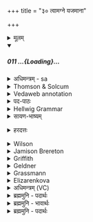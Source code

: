 +++
title = "३० त्वामग्ने यजमाना"

+++
<details><summary>मूलम्</summary>

त्वाम॑ग्ने॒ यज॑माना॒ अनु॒ द्यून् विश्वा॒ वसू॑नि दधिरे॒ वार्या॑णि ।  
त्वया॑ स॒ह द्रवि॑णमि॒च्छमा॑ना व्र॒जङ्गोम॑न्तमु॒शिजो॒ वि व॑व्रुः ।
</details>
<div class="js_include" includetitle="false" newlevelforh1="5" unfilled url="/vedAH_Rk/shAkalam/saMhitA/sarvASh_TIkAH/10/045/11_tvAmagne_yajamAnA.md">
<details open><summary><h5>011 ...{Loading}...</h5></summary>
<details><summary>अधिमन्त्रम् - sa</summary>

- देवता - अग्निः
- ऋषिः - वत्सप्रिः
- छन्दः - त्रिष्टुप्
</details>
<details><summary>Thomson & Solcum</summary>

तुवा꣡म् अग्ने य꣡जमाना अ꣡नु द्यू꣡न्  
वि꣡श्वा व꣡सु दधिरे वा꣡रियाणि  
त्व꣡या सह꣡ द्र꣡विणम् इछ꣡माना  
व्रजं꣡ गो꣡मन्तम् उशि꣡जो वि꣡ वव्रुः
</details>
<details><summary>Vedaweb annotation</summary>

###### Strata
Cretic

###### Pāda-label
genre M  
genre M  
genre M  
genre M;; repeated line
###### Morph
agne ← agní- (nominal stem)  
{case:VOC, gender:M, number:SG}

ánu ← ánu (invariable)  
{}

dyū́n ← dyú- ~ div- (nominal stem)  
{case:ACC, gender:M, number:PL}

tvā́m ← tvám (pronoun)  
{case:ACC, number:SG}

yájamānāḥ ← √yaj- (root)  
{case:NOM, gender:M, number:PL, tense:PRS, voice:MED}

dadhire ← √dhā- 1 (root)  
{number:PL, person:3, mood:IND, tense:PRF, voice:MED}

vā́ryāṇi ← vā́rya- (nominal stem)  
{case:ACC, gender:N, number:PL}

vásu ← vásu- (nominal stem)  
{case:ACC, gender:N, number:PL}

víśvā ← víśva- (nominal stem)  
{case:ACC, gender:N, number:PL}

dráviṇam ← dráviṇa- (nominal stem)  
{case:NOM, gender:N, number:SG}

ichámānāḥ ← √iṣ- 2 (root)  
{case:NOM, gender:M, number:PL, tense:PRS, voice:MED}

sahá ← sahá (invariable)  
{}

tváyā ← tvám (pronoun)  
{case:INS, number:SG}

gómantam ← gómant- (nominal stem)  
{case:ACC, gender:M, number:SG}

uśíjaḥ ← uśíj- (nominal stem)  
{case:NOM, number:PL}

vavruḥ ← √vr̥- (root)  
{number:PL, person:3, mood:IND, tense:PRF, voice:ACT}

ví ← ví (invariable)  
{}

vrajám ← vrajá- (nominal stem)  
{case:ACC, gender:M, number:SG}

</details>
<details><summary>पद-पाठः</summary>

त्वाम् । अ॒ग्ने॒ । यज॑मानाः । अनु॑ । द्यून् । विश्वा॑ । वसु॑ । द॒धि॒रे॒ । वार्या॑णि ।  
त्वया॑ । स॒ह । द्रवि॑णम् । इ॒च्छमा॑नाः । व्र॒जम् । गोऽम॑न्तम् । उ॒शिजः॑ । वि । व॒व्रुः॒ ॥
</details>
<details><summary>Hellwig Grammar</summary>

-   *tvām* ← *tvad*
- \[noun\], accusative, singular
- “you.”
------------------------------------------------------------------------
- *agne* ← *agni*
- \[noun\], vocative, singular, masculine
- “fire; Agni; sacrificial fire; digestion; cautery; Plumbago
    zeylanica; fire; vahni; agni \[word\]; agnikarman; gold; three;
    jāraṇa; pyre; fireplace; heating.”
------------------------------------------------------------------------
- *yajamānā* ← *yajamānāḥ* ← *yaj*
- \[verb noun\], nominative, plural
- “sacrifice; worship; worship.”
------------------------------------------------------------------------
- *anu*
- \[adverb\]
- “subsequently; behind; along; towards; because.”
------------------------------------------------------------------------
- *dyūn* ← *div*
- \[noun\], accusative, plural, masculine
- “sky; Svarga; day; div \[word\]; heaven and earth; day; dawn.”
------------------------------------------------------------------------
- *viśvā* ← *viśva*
- \[noun\], accusative, plural, neuter
- “all(a); whole; complete; each(a); viśva \[word\]; completely;
    wholly.”
------------------------------------------------------------------------
- *vasu*
- \[noun\], accusative, plural, neuter
- “wealth; property; gold; vasu \[word\]; ruby; treasure; jewel.”
------------------------------------------------------------------------
- *dadhire* ← *dhā*
- \[verb\], plural, Perfect indicative
- “put; give; cause; get; hold; make; provide; lend; wear; install;
    have; enter (a state); supply; hold; take; show.”
------------------------------------------------------------------------
- *vāryāṇi* ← *vārya*
- \[noun\], accusative, plural, neuter
- “precious; valuable.”
------------------------------------------------------------------------
- *tvayā* ← *tvad*
- \[noun\], instrumental, singular
- “you.”
------------------------------------------------------------------------
- *saha*
- \[adverb\]
- “together; together; with; jointly; together; saha \[word\]; along.”
------------------------------------------------------------------------
- *draviṇam* ← *draviṇa*
- \[noun\], accusative, singular, neuter
- “wealth; property; money; jewel.”
------------------------------------------------------------------------
- *icchamānā* ← *icchamānāḥ* ← *iṣ*
- \[verb noun\], nominative, plural
- “desire; recommend; approve; seek; call; search; try; prefer; love;
    commend; assent; permit; choose.”
------------------------------------------------------------------------
- *vrajaṃ* ← *vrajam* ← *vraja*
- \[noun\], accusative, singular, masculine
- “cow pen; Vraja; battalion; Vraja; Vraja; vraja \[word\]; vraj;
    herd; flock; group.”
------------------------------------------------------------------------
- *gomantam* ← *gomat*
- \[noun\], accusative, singular, masculine
- “rich in cattle; bovine.”
------------------------------------------------------------------------
- *uśijo* ← *uśijaḥ* ← *uśija*
- \[noun\], nominative, singular, masculine
------------------------------------------------------------------------
- *vi*
- \[adverb\]
- “apart; away; away.”
------------------------------------------------------------------------
- *vavruḥ* ← *vṛ*
- \[verb\], plural, Perfect indicative
- “surround; accompany; cover; cover; obstruct; check; spread;
    envelop.”
------------------------------------------------------------------------
</details>
<details><summary>सायण-भाष्यम्</summary>

हे **अग्ने** **त्वां** प्रति **यजमानाः** **अनु** **द्यून** प्रत्यहं **विश्वा** विश्वानि **वार्याणि** वरणीयानि **वसु** वसूनि धनानि **दधिरे** धारयन्ति । किंच **त्वया** **सह** **द्रविणम्** असुरैरपहृतं गोरूपं धनम् **इच्छमानाः** कामयमानाः **उशिजः** मेधाविनो देवाः **गोमन्तं** पशुमन्तं **व्रजं** **वि** **वव्रुः** विवृतद्वारं कृतवन्तः ॥
꣡</details>
<details><summary>हरदत्तः</summary>

त्वामग्न इति ॥ हे अग्ने । त्वां अनुद्युन् अनुदिनं यजमानाः पुरुषाः विश्वा विश्वानि वार्याणि वरणीयानि स्पृहणीयानि वसूनि दधिरे । धारणवृत्तेः दधातेर्वर्तमाने लिट् । धारयन्ति लभन्त इत्यर्थः । त्वया सहेति । अत्रेतिहासमाचक्षते - पुरा असुरा देवगवीरपहत्य गिरिदुर्गं स्थापयित्वा द्वारमपिदधुः । तज्ज्ञात्वा अग्निमुखा देवाः अङ्गिरेभिः बृहस्पतिना च सह गत्वा असुरानपजित्य गिरिदुर्गं भित्त्वा गाः प्रत्याजहुरिति । तदिदमत्रोच्यते - त्वया सह द्रविणं असुररैपहृतं गोधनमिच्छमानाः व्रजं गोष्ठं गोमन्तं गोभिर्निबिडं उशिजः । मेधाविनामैतत् । मेधाविनोभऽङ्गिराप्रभृतयः विवव्रुः विवृतवन्तः विवृतद्वारं कृतवन्तः ॥
꣡</details>
<details><summary>Wilson</summary>

###### English translation:

“To you, **Agni**, the worshippers offer daily all desirable treasures; (abiding) with you, desirous of wealth,the sages have set open the pasturage frequented by cattle.”
</details>
<details><summary>Jamison Brereton</summary>

Sacrificing to you, Agni, through the days, they have acquired all  desirable goods.  
Together with you the fire-priests, seeking wealth, have opened up the  pen full of cows.
</details>
<details><summary>Griffith</summary>

While, Agni, day by day men pay thee worship they win themselves all treasures worth the wishing.  
     Allied with thee, eager and craving riches, they have disclosed the stable filled with cattle.
</details>
<details><summary>Geldner</summary>

Die dich, Agni, Tag für Tag anbeten, haben alle wünschenswerten Güter erworben. Mit dir zusammen haben Reichtum erstrebend die Usij den Rinderpferch erbrochen.
</details>
<details><summary>Grassmann</summary>

Die dich, o Agni, Tag für Tag verehren, die haben alles schöne Gut empfangen; Mit dir im Bund nach Reichthum trachtend schlossen die heischenden sich auf den Stall der Kühe.
</details>
<details><summary>Elizarenkova</summary>

Почитающие тебя, о Агни, изо дня в день  
Приобрели все желанные блага.  
Стремясь с тобою к богатству,  
Ревностные открыли загон с коровами.
</details>
<details><summary>अधिमन्त्रम् (VC)</summary>

- अग्निः
- वत्सप्रिः
- विराट्त्रिष्टुप्
- धैवतः
</details>
<details><summary>ब्रह्ममुनि - पदार्थः</summary>

पदार्थान्वयभाषाः -  (अग्ने) हे अग्रणायक परमात्मन् ! (यजमानाः)अध्यात्मयज्ञ के यजमान-आत्मयाजी (त्वाम्-अनु) तेरे अनुकूल हो (द्यून्) सब दिन (विश्वा वार्याणि वसु दधिरे) सारे वरणीय धनों को धारण करते हैं-प्राप्त करते हैं (त्वया सह द्रविणम्-इच्छमानाः) तेरे साहाय्य से धन को चाहते हुए (उशिजः) मेधावी जन (गोमन्तं व्रजं वि वव्रुः) वाणीवाले ज्ञानमार्ग को विवृत करते हैं-खोलते हैं ॥११॥
</details>
<details><summary>ब्रह्ममुनि - भावार्थः</summary>

भावार्थभाषाः -  परमात्मा के आदेशानुकूल जीवन के सब दिनों में वरणीय धनों को मनुष्य प्राप्त करते हैं और वे अपने लिए ज्ञानमार्ग का विस्तार करते हैं ॥११॥
</details>
<details><summary>ब्रह्ममुनि - पदार्थः</summary>

पदार्थान्वयभाषाः -  (अग्ने) हे अग्रणायक परमात्मन् ! (यजमानाः) अध्यात्मयज्ञस्य यजमानाः-आत्मयाजिनः (त्वाम्-अनु) त्वामनुलक्ष्य (द्यून्) दिनानि प्रतिदिनम् (विश्वा वार्याणि वसु दधिरे) सर्वाणि वरणीयानि वसूनि धनानि धारयन्ति प्राप्नुवन्ति (त्वया सह द्रविणम्-इच्छमानाः) तव साहाय्येन धनमिच्छन्तः (उशिजः), मेधाविनः “उशिजः-मेधाविनाम” [निघ० ३।१५] (गोमन्तं व्रजं विवव्रुः) वाग्वन्तं ज्ञानमार्गं विवृतं कुर्वन्ति ॥११॥
</details>
</details>
</div>
